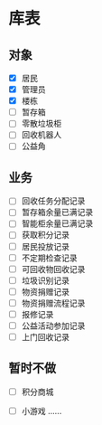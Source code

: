 # 库表
## 对象
- [x] 居民
- [x] 管理员
- [x] 楼栋
- [ ] 暂存箱
- [ ] 零散垃圾柜
- [ ] 回收机器人
- [ ] 公益角
## 业务
- [ ] 回收任务分配记录
- [ ] 暂存箱余量已满记录
- [ ] 智能柜余量已满记录
- [ ] 获取积分记录
- [ ] 居民投放记录
- [ ] 不定期检查记录
- [ ] 可回收物回收记录
- [ ] 垃圾识别记录
- [ ] 物资捐赠记录
- [ ] 物资捐赠流程记录
- [ ] 报修记录
- [ ] 公益活动参加记录
- [ ] 上门回收记录
## 暂时不做
- [ ] 积分商城
- [ ] 小游戏
......


